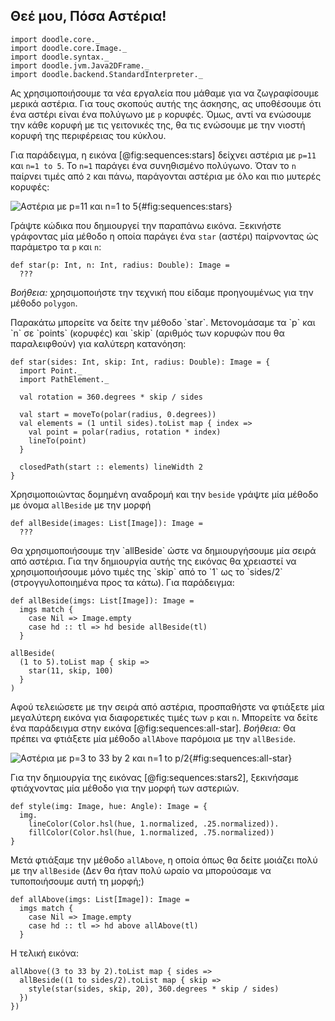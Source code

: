 ## Θεέ μου, Πόσα Αστέρια!

```tut:invisible
import doodle.core._
import doodle.core.Image._
import doodle.syntax._
import doodle.jvm.Java2DFrame._
import doodle.backend.StandardInterpreter._
```

Ας χρησιμοποιήσουμε τα νέα εργαλεία που μάθαμε για να ζωγραφίσουμε μερικά αστέρια.
Για τους σκοπούς αυτής της άσκησης, ας υποθέσουμε ότι ένα αστέρι είναι ένα πολύγωνο με `p` κορυφές.
Όμως, αντί να ενώσουμε την κάθε κορυφή με τις γειτονικές της,
θα τις ενώσουμε με την νιοστή κορυφή της περιφέρειας του κύκλου.

Για παράδειγμα, η εικόνα [@fig:sequences:stars] δείχνει αστέρια με `p=11` και `n=1 to 5`.
Το `n=1` παράγει ένα συνηθισμένο πολύγωνο.
Όταν το `n` παίρνει τιμές από `2` και πάνω, παράγονται αστέρια με όλο και πιο μυτερές κορυφές:

![Αστέρια με `p=11` και `n=1 to 5`](./src/pages/sequences/stars.pdf+svg){#fig:sequences:stars}

Γράψτε κώδικα που δημιουργεί την παραπάνω εικόνα.
Ξεκινήστε γράφοντας μία μέθοδο η οποία παράγει ένα `star` (αστέρι) παίρνοντας ώς παράμετρο τα `p` και `n`:

```tut:silent:book
def star(p: Int, n: Int, radius: Double): Image =
  ???
```

*Βοήθεια:* χρησιμοποιήστε την τεχνική που είδαμε προηγουμένως για την μέθοδο `polygon`.

<div class="solution">
Παρακάτω μπορείτε να δείτε την μέθοδο `star`. Μετονομάσαμε τα `p` και `n` σε `points` (κορυφές) και `skip` (αριθμός των κορυφών που θα παραλειφθούν) για καλύτερη κατανόηση:

```tut:silent:book
def star(sides: Int, skip: Int, radius: Double): Image = {
  import Point._
  import PathElement._

  val rotation = 360.degrees * skip / sides

  val start = moveTo(polar(radius, 0.degrees))
  val elements = (1 until sides).toList map { index =>
    val point = polar(radius, rotation * index)
    lineTo(point)
  }

  closedPath(start :: elements) lineWidth 2
}
```
</div>

Χρησιμοποιώντας δομημένη αναδρομή και την `beside` γράψτε μία μέθοδο με όνομα `allBeside` με την μορφή

```tut:book
def allBeside(images: List[Image]): Image =
  ???
```

<div class="solution">
Θα χρησιμοποιήσουμε την `allBeside` ώστε να δημιουργήσουμε μία σειρά από αστέρια.
Για την δημιουργία αυτής της εικόνας θα χρειαστεί να χρησιμοποιήσουμε μόνο τιμές της `skip`
από το `1` ως το `sides/2` (στρογγυλοποιημένα προς τα κάτω). Για παράδειγμα:

```tut:invisible
def allBeside(imgs: List[Image]): Image =
  imgs match {
    case Nil => Image.empty
    case hd :: tl => hd beside allBeside(tl)
  }
```

```tut:silent:book
allBeside(
  (1 to 5).toList map { skip =>
    star(11, skip, 100)
  }
)
```
</div>

Αφού τελειώσετε με την σειρά από αστέρια,
προσπαθήστε να φτιάξετε μία μεγαλύτερη εικόνα για διαφορετικές τιμές των `p` και `n`.
Μπορείτε να δείτε ένα παράδειγμα στην εικόνα [@fig:sequences:all-star]. *Βοήθεια:* Θα πρέπει να φτιάξετε μία μέθοδο `allAbove` παρόμοια με την `allBeside`.

![Αστέρια με `p=3 to 33 by 2` και `n=1 to p/2`](src/pages/sequences/all-star.pdf+svg){#fig:sequences:all-star}

<div class="solution">
Για την δημιουργία της εικόνας [@fig:sequences:stars2], ξεκινήσαμε φτιάχνοντας μία μέθοδο για την μορφή των αστεριών.

```tut:silent:book
def style(img: Image, hue: Angle): Image = {
  img.
    lineColor(Color.hsl(hue, 1.normalized, .25.normalized)).
    fillColor(Color.hsl(hue, 1.normalized, .75.normalized))
}
```

Μετά φτιάξαμε την μέθοδο `allAbove`, η οποία όπως θα δείτε μοιάζει πολύ με την `allBeside` (Δεν θα ήταν πολύ ωραίο να μπορούσαμε να τυποποιήσουμε αυτή τη μορφή;)

```tut:silent:book
def allAbove(imgs: List[Image]): Image =
  imgs match {
    case Nil => Image.empty
    case hd :: tl => hd above allAbove(tl)
  }
```

Η τελική εικόνα:

```tut:silent:book
allAbove((3 to 33 by 2).toList map { sides =>
  allBeside((1 to sides/2).toList map { skip =>
    style(star(sides, skip, 20), 360.degrees * skip / sides)
  })
})
```
</div>
